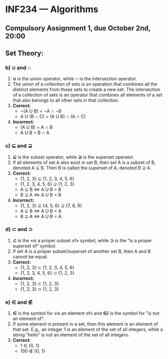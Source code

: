 # INF234 — Algorithms 
## Compulsory Assignment 1, due October 2nd, 20:00
## Set Theory:
 
 
### b) ∪ and ∩

1. **∪** is the union operator, while **∩** is the intersection operator.
2. The union of a collection of sets is an operation that combines all the distinct elements from those sets to create a new set. The intersection of a collection of sets is an operator that combines all elements of a set that also belongs to all other sets in that collection.
3. **Correct:**
   - ¬(A U B) = ¬A ∩ ¬B
   - A U (B ∩ C) = (A U B) ∩ (A ∩ C)
4. **Incorrect:**
   - (A U B) = A ∩ B
   - A U B = B ∩ A

### c) ⊆ and ⊇

1. **⊆** is the subset operator, while **⊇** is the superset operator.
2. If all elements of set A also exist in set B, then set A is a subset of B, denoted A ⊆ B. Then B is called the superset of A, denoted B ⊇ A.
3. **Correct:**
   - {1, 2, 3} ⊆ {1, 2, 3, 4, 5, 6}
   - {1, 2, 3, 4, 5, 6} ⊇ {1, 2, 3}
   - A ⊆ B ⇔ A U B = B
   - B ⊇ A ⇔ A U B = B
4. **Incorrect:**
   - {1, 2, 3} ⊆ {4, 5, 6} ⊇ {7, 8, 9}
   - A ⊆ B ⇔ A U B = A
   - B ⊇ A ⇔ A U B = A

### d) ⊂ and ⊃

1. **⊂** is the «is a proper subset of» symbol, while **⊃** is the “is a proper superset of” symbol.
2. If set A is a proper subset/superset of another set B, then A and B cannot be equal.
3. **Correct:**
   - {1, 2, 3} ⊂ {1, 2, 3, 4, 5, 6}
   - {1, 2, 3, 4, 5, 6} ⊃ {1, 2, 3}
4. **Incorrect:**
   - {1, 2, 3} ⊂ {1, 2, 3}
   - {1, 2, 3} ⊃ {1, 2, 3}

### e) $\in$ and $\notin$

1. **∈** is the symbol for «is an element of» and **∈/** is the symbol for ”is not an element of”.
2. If some element is present in a set, then this element is an element of that set. E.g., an integer 1 is an element of the set of all integers, while a string “hello” is not an element of the set of all integers.
3. **Correct:**
   - 1 $\in$ {0, 1}
   - 100 $\notin$ {0, 1}

